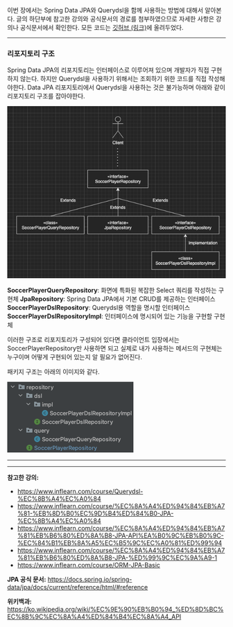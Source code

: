 이번 장에서는 Spring Data JPA와 Querydsl을 함께 사용하는 방법에 대해서 알아본다.
글의 하단부에 참고한 강의와 공식문서의 경로를 첨부하였으므로 자세한 사항은 강의나 공식문서에서 확인한다.
모든 코드는 [깃허브 (링크)](https://github.com/roy-zz/querydsl)에 올려두었다.

---

### 리포지토리 구조

Spring Data JPA의 리포지토리는 인터페이스로 이루어져 있으며 개발자가 직접 구현하지 않는다.
하지만 Querydsl을 사용하기 위해서는 조회하기 위한 코드를 직접 작성해야한다. 
Data JPA 리포지토리에서 Querydsl을 사용하는 것은 불가능하며 아래와 같이 리포지토리 구조를 잡아야한다.

![](image/repository-structure.png)

**SoccerPlayerQueryRepository**: 화면에 특화된 복잡한 Select 쿼리를 작성하는 구현체
**JpaRepository**: Spring Data JPA에서 기본 CRUD를 제공하는 인터페이스
**SoccerPlayerDslRepository**: Querydsl용 역할을 명시할 인터페이스
**SoccerPlayerDslRepositoryImpl**: 인터페이스에 명시되어 있는 기능을 구현할 구현체

이러한 구조로 리포지토리가 구성되어 있다면 클라이언트 입장에서는 SoccerPlayerRepository만 사용하면 되고
실제로 내가 사용하는 메서드의 구현체는 누구이며 어떻게 구현되어 있는지 알 필요가 없어진다.

패키지 구조는 아래의 이미지와 같다.

![](image/package-structure.png)

---




---

**참고한 강의:**

- https://www.inflearn.com/course/Querydsl-%EC%8B%A4%EC%A0%84
- https://www.inflearn.com/course/%EC%8A%A4%ED%94%84%EB%A7%81-%EB%8D%B0%EC%9D%B4%ED%84%B0-JPA-%EC%8B%A4%EC%A0%84
- https://www.inflearn.com/course/%EC%8A%A4%ED%94%84%EB%A7%81%EB%B6%80%ED%8A%B8-JPA-API%EA%B0%9C%EB%B0%9C-%EC%84%B1%EB%8A%A5%EC%B5%9C%EC%A0%81%ED%99%94
- https://www.inflearn.com/course/%EC%8A%A4%ED%94%84%EB%A7%81%EB%B6%80%ED%8A%B8-JPA-%ED%99%9C%EC%9A%A9-1
- https://www.inflearn.com/course/ORM-JPA-Basic

**JPA 공식 문서:** https://docs.spring.io/spring-data/jpa/docs/current/reference/html/#reference

**위키백과:** https://ko.wikipedia.org/wiki/%EC%9E%90%EB%B0%94_%ED%8D%BC%EC%8B%9C%EC%8A%A4%ED%84%B4%EC%8A%A4_API